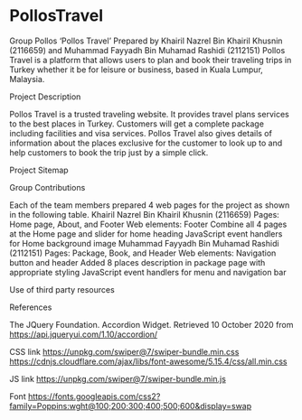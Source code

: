 # PollosTravel
Group Pollos 
‘Pollos Travel’
Prepared by Khairil Nazrel Bin Khairil Khusnin (2116659) and Muhammad Fayyadh Bin Muhamad Rashidi (2112151)
Pollos Travel is a platform that allows users to plan and book their traveling trips in Turkey whether it be for leisure or business, based in Kuala Lumpur, Malaysia.

Project Description

Pollos Travel is a trusted traveling website. It provides travel plans services to the best places in Turkey. Customers will get a complete package including facilities and visa services. 
Pollos Travel also gives details of information about the places exclusive for the customer to look up to and help customers to book the trip just by a simple click.

Project Sitemap


Group Contributions

Each of the team members prepared 4 web pages for the project as shown in the following table.
Khairil Nazrel Bin Khairil Khusnin
(2116659)
Pages: Home page, About, and Footer
Web elements: Footer
Combine all 4 pages at the Home page and slider for home heading
JavaScript event handlers for Home background image
Muhammad Fayyadh Bin Muhamad Rashidi (2112151)
Pages: Package, Book, and Header
Web elements: Navigation button and header
Added 8 places description in package page with appropriate styling
JavaScript event handlers for menu and navigation bar

Use of third party resources


References

The JQuery Foundation. Accordion Widget. Retrieved 10 October 2020 from https://api.jqueryui.com/1.10/accordion/

CSS link
https://unpkg.com/swiper@7/swiper-bundle.min.css
https://cdnjs.cloudflare.com/ajax/libs/font-awesome/5.15.4/css/all.min.css

JS link 
https://unpkg.com/swiper@7/swiper-bundle.min.js

Font
https://fonts.googleapis.com/css2?family=Poppins:wght@100;200;300;400;500;600&display=swap

